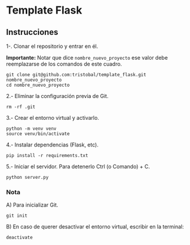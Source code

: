 # Template Flask

## Instrucciones

1-. Clonar el repositorio y entrar en él.

**Importante:** Notar que dice `nombre_nuevo_proyecto` ese valor debe reemplazarse de los 
comandos de este cuadro.
```
git clone git@github.com:tristobal/template_flask.git nombre_nuevo_proyecto
cd nombre_nuevo_proyecto
```

2.- Eliminar la configuración previa de Git.
```
rm -rf .git
```

3.- Crear el entorno virtual y activarlo.
```
python -m venv venv
source venv/bin/activate
```

4.- Instalar dependencias (Flask, etc).
```
pip install -r requirements.txt
```

5.- Iniciar el servidor. Para detenerlo Ctrl (o Comando) + C.
```
python server.py
```


### Nota

A) Para inicializar Git.
```
git init
```


B) En caso de querer desactivar el entorno virtual, escribir en la terminal:
```
deactivate
```
